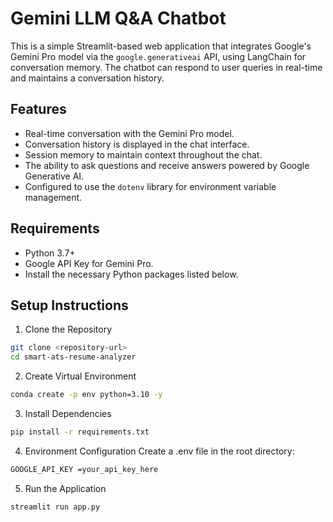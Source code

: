 # Gemini LLM Q&A Chatbot

This is a simple Streamlit-based web application that integrates Google's Gemini Pro model via the `google.generativeai` API, using LangChain for conversation memory. The chatbot can respond to user queries in real-time and maintains a conversation history.

## Features
- Real-time conversation with the Gemini Pro model.
- Conversation history is displayed in the chat interface.
- Session memory to maintain context throughout the chat.
- The ability to ask questions and receive answers powered by Google Generative AI.
- Configured to use the `dotenv` library for environment variable management.

## Requirements
- Python 3.7+
- Google API Key for Gemini Pro.
- Install the necessary Python packages listed below.

## Setup Instructions

1. Clone the Repository
```bash
git clone <repository-url>
cd smart-ats-resume-analyzer
```

2. Create Virtual Environment
```bash
conda create -p env python=3.10 -y
```

3. Install Dependencies
```bash
pip install -r requirements.txt
```

4. Environment Configuration Create a .env file in the root directory:
```bash
GOOGLE_API_KEY =your_api_key_here
```

5. Run the Application
```bash
streamlit run app.py
```